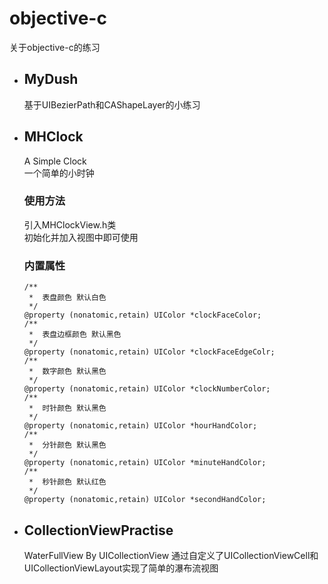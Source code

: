 # objective-c
  关于objective-c的练习

* ## MyDush
  基于UIBezierPath和CAShapeLayer的小练习

* ## MHClock
  A Simple Clock      
  一个简单的小时钟   

  ### 使用方法    
  引入MHClockView.h类   
  初始化并加入视图中即可使用    

  ### 内置属性
      /**
       *  表盘颜色 默认白色
       */
      @property (nonatomic,retain) UIColor *clockFaceColor;
      /**
       *  表盘边框颜色 默认黑色
       */
      @property (nonatomic,retain) UIColor *clockFaceEdgeColr;
      /**
       *  数字颜色 默认黑色
       */
      @property (nonatomic,retain) UIColor *clockNumberColor;
      /**
       *  时针颜色 默认黑色
       */
      @property (nonatomic,retain) UIColor *hourHandColor;
      /**
       *  分针颜色 默认黑色
       */
      @property (nonatomic,retain) UIColor *minuteHandColor;
      /**
       *  秒针颜色 默认红色
       */
      @property (nonatomic,retain) UIColor *secondHandColor;


* ## CollectionViewPractise
  WaterFullView By UICollectionView
  通过自定义了UICollectionViewCell和UICollectionViewLayout实现了简单的瀑布流视图
